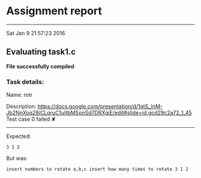 # Assignment report
---
Sat Jan  9 21:57:23 2016

## Evaluating task1.c

**File successfully compiled**

### Task details:

Name: rotr

Description: https://docs.google.com/presentation/d/1qtS_InM-Jb2NnXoq28iCLqruC1uItbMSonSd7DRXgiE/edit#slide=id.gcd29c2a72_1_45
Test case 0 failed ✘ 

---
Expected:
```
3 1 2
```
But was:
```
insert numbers to rotate a,b,c insert how many times to rotate 3 1 2
```
